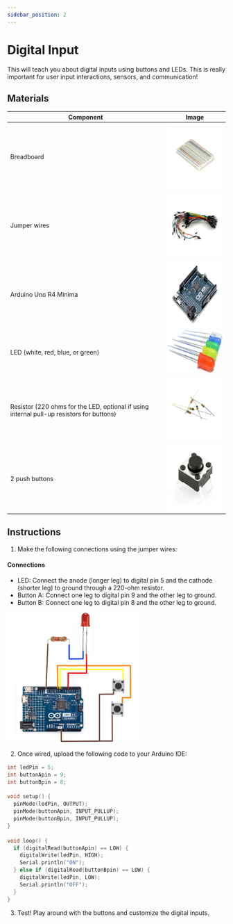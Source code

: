 ```yaml
---
sidebar_position: 2
---
```

# Digital Input
This will teach you about digital inputs using buttons and LEDs. This is really important for user input interactions, sensors, and communication!

## Materials
| Component                                   | Image                                                                                          |
|---------------------------------------------|------------------------------------------------------------------------------------------------|
| Breadboard                                  | <img src="/img/docs/UNO-R4-Starter-Kit/breadboard.webp" width="200" height="150" />       |
| Jumper wires                                | <img src="/img/docs/UNO-R4-Starter-Kit/jumper-wires.webp" width="200" height="150" />       |
| Arduino Uno R4 Minima                       | <img src="/img/docs/UNO-R4-Starter-Kit/arduino-r4-minima.webp" width="190" height="150" />               |
| LED (white, red, blue, or green)            | <img src="/img/docs/UNO-R4-Starter-Kit/LED.jpg" width="150" height="100" />                    |
| Resistor (220 ohms for the LED, optional if using internal pull-up resistors for buttons) | <img src="/img/docs/UNO-R4-Starter-Kit/resistors.webp" width="190" height="150" />              |
| 2 push buttons                              | <img src="/img/docs/UNO-R4-Starter-Kit/push-button.webp" width="190" height="150" />            |



## Instructions
1. Make the following connections using the jumper wires:
#### Connections
- LED: Connect the anode (longer leg) to digital pin 5 and the cathode (shorter leg) to ground through a 220-ohm resistor.
- Button A: Connect one leg to digital pin 9 and the other leg to ground.
- Button B: Connect one leg to digital pin 8 and the other leg to ground.
<img src="/img/docs/UNO-R4-Starter-Kit/Digital-Input/Digital-Input.png" width="300" height="300" />

2. Once wired, upload the following code to your Arduino IDE:
```cpp
int ledPin = 5;
int buttonApin = 9;
int buttonBpin = 8;

void setup() {
  pinMode(ledPin, OUTPUT);
  pinMode(buttonApin, INPUT_PULLUP);  
  pinMode(buttonBpin, INPUT_PULLUP);  
}

void loop() {
  if (digitalRead(buttonApin) == LOW) {
    digitalWrite(ledPin, HIGH);
    Serial.println("ON");
  } else if (digitalRead(buttonBpin) == LOW) {
    digitalWrite(ledPin, LOW);
    Serial.println("OFF");
  }
}
```
3. Test! Play around with the buttons and customize the digital inputs.

